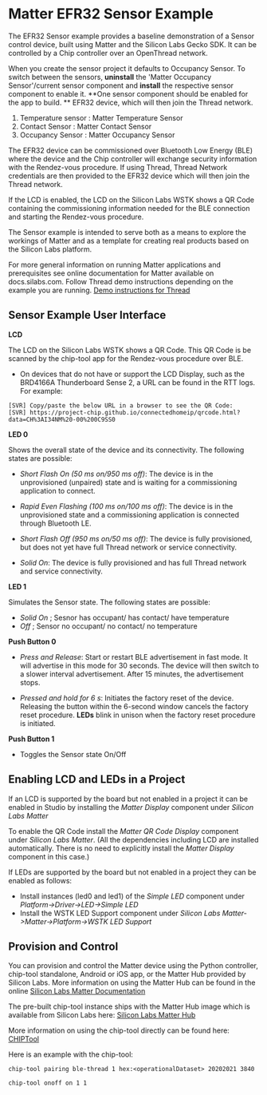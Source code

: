 # Matter EFR32 Sensor Example

The EFR32 Sensor example provides a baseline demonstration of a Sensor control
device, built using Matter and the Silicon Labs Gecko SDK. It can be controlled
by a Chip controller over an OpenThread network.

When you create the sensor project it defaults to Occupancy Sensor. To switch between
the sensors, **uninstall** the 'Matter Occupancy Sensor'/current sensor component and **install** the
respective sensor component to enable it. **One sensor component should be enabled for the app to build. **
EFR32 device, which will then join the Thread network. 
1. Temperature sensor   : Matter Temperature Sensor
2. Contact Sensor       : Matter Contact Sensor  
3. Occupancy Sensor     : Matter Occupancy Sensor

The EFR32 device can be commissioned over Bluetooth Low Energy (BLE) where the device
and the Chip controller will exchange security information with the Rendez-vous
procedure. If using Thread, Thread Network credentials are then provided to the
EFR32 device which will then join the Thread network.

If the LCD is enabled, the LCD on the Silicon Labs WSTK shows a QR Code containing the
commissioning information needed for the BLE connection and starting the
Rendez-vous procedure.

The Sensor example is intended to serve both as a means to explore the
workings of Matter and as a template for creating real products based on the
Silicon Labs platform.

For more general information on running Matter applications and prerequisites see online 
documentation for Matter available on docs.silabs.com. Follow Thread demo instructions depending on the example you are running.
[Demo instructions for Thread](https://docs.silabs.com/matter/2.1.1/matter-thread)

## Sensor Example User Interface

**LCD** 

The LCD on the Silicon Labs WSTK shows a QR Code. This QR Code is be scanned by the chip-tool app for the Rendez-vous procedure over BLE.

* On devices that do not have or support the LCD Display, such as the BRD4166A Thunderboard Sense 2, a URL can be found in the RTT logs. For example:

```shell
[SVR] Copy/paste the below URL in a browser to see the QR Code:
[SVR] https://project-chip.github.io/connectedhomeip/qrcode.html?data=CH%3AI34NM%20-00%200C9SS0
```

**LED 0** 

Shows the overall state of the device and its connectivity. The following states are possible:

-   _Short Flash On (50 ms on/950 ms off)_: The device is in the unprovisioned (unpaired) state and is waiting for a commissioning application to connect.

-   _Rapid Even Flashing (100 ms on/100 ms off)_: The device is in the unprovisioned state and a commissioning application is connected through Bluetooth LE.

-   _Short Flash Off (950 ms on/50 ms off)_: The device is fully
provisioned, but does not yet have full Thread network or service
connectivity.

-   _Solid On_: The device is fully provisioned and has full Thread
 network and service connectivity.

**LED 1** 

Simulates the Sensor state. The following states are possible:

-   _Solid On_ ; Sesnor has occupant/ has contact/ have temperature
-   _Off_ ; Sensor no occupant/ no contact/ no temperature

    
**Push Button 0**

-   _Press and Release_: Start or restart BLE advertisement in fast mode. It will advertise in this mode
for 30 seconds. The device will then switch to a slower interval advertisement.
After 15 minutes, the advertisement stops.

-   _Pressed and hold for 6 s_: Initiates the factory reset of the device.
 Releasing the button within the 6-second window cancels the factory reset
 procedure. **LEDs** blink in unison when the factory reset procedure is
 initiated.

**Push Button 1** 

- Toggles the Sensor state On/Off

## Enabling LCD and LEDs in a Project

If an LCD is supported by the board but not enabled in a project it can be enabled in Studio by installing the _Matter Display_ component under _Silicon Labs Matter_

To enable the QR Code install the _Matter QR Code Display_ component under _Silicon Labs Matter_. (All the dependencies including LCD are installed automatically. There is no need to explicitly install the _Matter Display_ component in this case.)

If LEDs are supported by the board but not enabled in a project they can be enabled as follows:
-   Install instances (led0 and led1) of the _Simple LED_ component under _Platform->Driver->LED->Simple LED_
-   Install the WSTK LED Support component under _Silicon Labs Matter->Matter->Platform->WSTK LED Support_

## Provision and Control

You can provision and control the Matter device using the Python controller, chip-tool standalone, Android or iOS app, or the Matter Hub provided by Silicon Labs. More information on using the Matter Hub can be found in the online [Silicon Labs Matter Documentation](https://docs.silabs.com/matter/2.1.1/matter-thread/raspi-img)

The pre-built chip-tool instance ships with the Matter Hub image which is available from Silicon Labs here: [Silicon Labs Matter Hub](https://www.silabs.com/documents/public/software/SilabsMatterPi_2.1.1-1.1.zip)
    
More information on using the chip-tool directly can be found here: [CHIPTool](https://github.com/project-chip/connectedhomeip/blob/master/examples/chip-tool/README.md)


Here is an example with the chip-tool:

```shell
chip-tool pairing ble-thread 1 hex:<operationalDataset> 20202021 3840

chip-tool onoff on 1 1
```